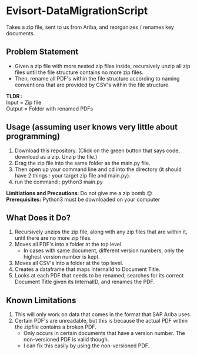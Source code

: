 # Evisort-DataMigrationScript
Takes a zip file, sent to us from Ariba, and reorganizes / renames key documents.

## Problem Statement
* Given a zip file with more nested zip files inside, recursively unzip all zip files until the file structure contains no more zip files.  
* Then, rename all PDF's within the file structure according to naming conventions that are provided by CSV's within the file structure. 

**TLDR :**  
Input = Zip file  
Output = Folder with renamed PDFs

## Usage (assuming user knows very little about programming)
1. Download this repository. (Click on the green button that says code, download as a zip. Unzip the file.)
2. Drag the zip file into the same folder as the main.py file.  
3. Then open up your command line and cd into the directory (it should have 2 things : your target zip file and main.py).  
4. run the command : python3 main.py  

**Limitiations and Precautions**: Do not give me a zip bomb 😐  
 **Prerequisites:** Python3 must be downloaded on your computer

## What Does it Do?
1. Recursively unzips the zip file, along with any zip files that are within it, until there are no more zip files.  
2. Moves all PDF's into a folder at the top level.  
    - In cases with same document, different version numbers, only the highest version number is kept. 
3. Moves all CSV's into a folder at the top level.  
4. Creates a dataframe that maps InternalId to Document Title. 
5. Looks at each PDF that needs to be renamed, searches for its correct Document Title given its InternalID, and renames the PDF.

## Known Limitations
1. This will only work on data that comes in the format that SAP Ariba uses.
2. Certain PDF's are unreadable, but this is because the actual PDF within the zipfile contains a broken PDF.
    - Only occurs in certain documents that have a version number. The non-versioned PDF is valid though.
    - I can fix this easily by using the non-versioned PDF.


